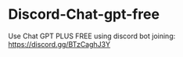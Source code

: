 # Discord-Chat-gpt-free
Use Chat GPT PLUS FREE using discord bot joining: https://discord.gg/BTzCaghJ3Y







           
